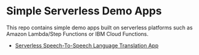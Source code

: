 # Simple Serverless Demo Apps

This repo contains simple demo apps built on serverless platforms such as Amazon Lambda/Step Functions or IBM Cloud Functions.

* [Serverless Speech-To-Speech Language Translation App](speech-to-speech-translation/docs/README.md)
